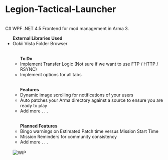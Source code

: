 Legion-Tactical-Launcher
========================
<br>
C# WPF .NET 4.5 Frontend for mod management in Arma 3. 
<br>
<ul><b>External Libraries Used</b>
	<li>Ookii Vista Folder Browser</li>
<br>
<ul><b>To Do</b>
  <li>Implement Transfer Logic (Not sure if we want to use FTP / HTTP / RSYNC)</li>
  <li>Implement options for all tabs</li>
</ul>
<br>
<ul><b>Features</b>
  <li>Dynamic image scrolling for notifications of your users</li>
  <li>Auto patches your Arma directory against a source to ensure you are ready to play</li>
  <li>Add more . . .</li>
</ul>
<br>
<ul><b>Planned Features</b>
  <li>Bingo warnings on Estimated Patch time versus Mission Start Time</li>
  <li>Mission Reminders for community consistency</li>
  <li>Add more . . .</li>
</ul>
<br>
<img src="http://i.imgur.com/hiODNJH.png" alt="WIP">
